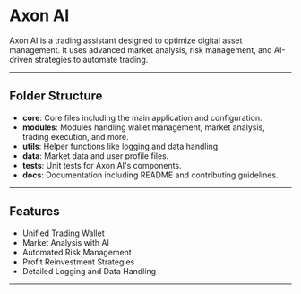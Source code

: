 # Axon AI

Axon AI is a trading assistant designed to optimize digital asset management. It uses advanced market analysis, risk management, and AI-driven strategies to automate trading.

---

## Folder Structure

- **core**: Core files including the main application and configuration.
- **modules**: Modules handling wallet management, market analysis, trading execution, and more.
- **utils**: Helper functions like logging and data handling.
- **data**: Market data and user profile files.
- **tests**: Unit tests for Axon AI's components.
- **docs**: Documentation including README and contributing guidelines.

---

## Features

- Unified Trading Wallet
- Market Analysis with AI
- Automated Risk Management
- Profit Reinvestment Strategies
- Detailed Logging and Data Handling

---
